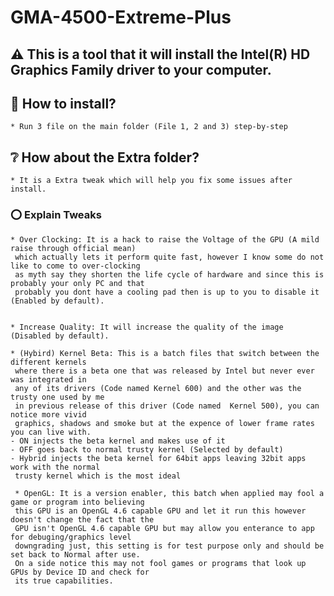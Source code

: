 # GMA-4500-Extreme-Plus

## ⚠️ This is a tool that it will install the Intel(R) HD Graphics Family driver to your computer.

## 💾 How to install?
	* Run 3 file on the main folder (File 1, 2 and 3) step-by-step

## ❔ How about the Extra folder?
	* It is a Extra tweak which will help you fix some issues after install.

### ⭕ Explain Tweaks
	* Over Clocking: It is a hack to raise the Voltage of the GPU (A mild raise through official mean)
	 which actually lets it perform quite fast, however I know some do not like to come to over-clocking
	 as myth say they shorten the life cycle of hardware and since this is probably your only PC and that 
	 probably you dont have a cooling pad then is up to you to disable it (Enabled by default).


	* Increase Quality: It will increase the quality of the image (Disabled by default).

	* (Hybird) Kernel Beta: This is a batch files that switch between the different kernels
	 where there is a beta one that was released by Intel but never ever was integrated in
	 any of its drivers (Code named Kernel 600) and the other was the trusty one used by me
	 in previous release of this driver (Code named  Kernel 500), you can notice more vivid 
	 graphics, shadows and smoke but at the expence of lower frame rates you can live with.
	- ON injects the beta kernel and makes use of it
	- OFF goes back to normal trusty kernel (Selected by default)
	- Hybrid injects the beta kernel for 64bit apps leaving 32bit apps work with the normal
	 trusty kernel which is the most ideal

	 * OpenGL: It is a version enabler, this batch when applied may fool a game or program into believing 
	 this GPU is an OpenGL 4.6 capable GPU and let it run this however doesn't change the fact that the
	 GPU isn't OpenGL 4.6 capable GPU but may allow you enterance to app for debuging/graphics level 
	 downgrading just, this setting is for test purpose only and should be set back to Normal after use.
	 On a side notice this may not fool games or programs that look up GPUs by Device ID and check for 
	 its true capabilities.
